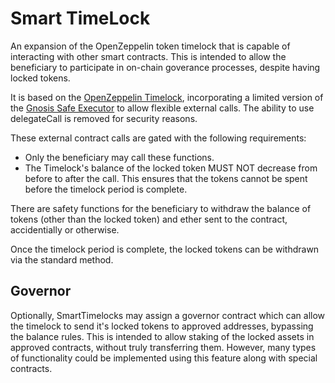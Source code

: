 # Smart TimeLock
An expansion of the OpenZeppelin token timelock that is capable of interacting with other smart contracts.
This is intended to allow the beneficiary to participate in on-chain goverance processes, despite having locked tokens.

It is based on the [OpenZeppelin Timelock](https://github.com/OpenZeppelin/openzeppelin-contracts/blob/master/contracts/token/ERC20/TokenTimelock.sol), incorporating a limited version of the [Gnosis Safe Executor](https://github.com/gnosis/safe-contracts/blob/development/contracts/base/Executor.sol) to allow flexible external calls. The ability to use delegateCall is removed for security reasons.

These external contract calls are gated with the following requirements:
* Only the beneficiary may call these functions.
* The Timelock's balance of the locked token MUST NOT decrease from before to after the call. This ensures that the tokens cannot be spent before the timelock period is complete.

There are safety functions for the beneficiary to withdraw the balance of tokens (other than the locked token) and ether sent to the contract, accidentially or otherwise.

Once the timelock period is complete, the locked tokens can be withdrawn via the standard method.

## Governor
Optionally, SmartTimelocks may assign a governor contract which can allow the timelock to send it's locked tokens to approved addresses, bypassing the balance rules. This is intended to allow staking of the locked assets in approved contracts, without truly transferring them. However, many types of functionality could be implemented using this feature along with special contracts.
